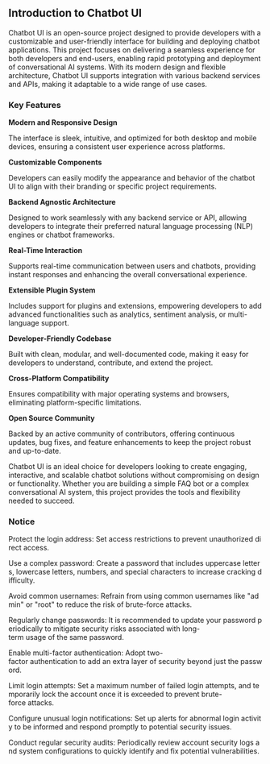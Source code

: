 ## Introduction to Chatbot UI

Chatbot UI is an open-source project designed to provide developers with a customizable and user-friendly interface for building and deploying chatbot applications. This project focuses on delivering a seamless experience for both developers and end-users, enabling rapid prototyping and deployment of conversational AI systems. With its modern design and flexible architecture, Chatbot UI supports integration with various backend services and APIs, making it adaptable to a wide range of use cases.

### Key Features

**Modern and Responsive Design**  

  The interface is sleek, intuitive, and optimized for both desktop and mobile devices, ensuring a consistent user experience across platforms.

**Customizable Components**  

  Developers can easily modify the appearance and behavior of the chatbot UI to align with their branding or specific project requirements.

**Backend Agnostic Architecture**  

  Designed to work seamlessly with any backend service or API, allowing developers to integrate their preferred natural language processing (NLP) engines or chatbot frameworks.

**Real-Time Interaction**  

  Supports real-time communication between users and chatbots, providing instant responses and enhancing the overall conversational experience.

**Extensible Plugin System**  

  Includes support for plugins and extensions, empowering developers to add advanced functionalities such as analytics, sentiment analysis, or multi-language support.

**Developer-Friendly Codebase**  

  Built with clean, modular, and well-documented code, making it easy for developers to understand, contribute, and extend the project.

**Cross-Platform Compatibility**  

  Ensures compatibility with major operating systems and browsers, eliminating platform-specific limitations.

**Open Source Community**  

  Backed by an active community of contributors, offering continuous updates, bug fixes, and feature enhancements to keep the project robust and up-to-date.

Chatbot UI is an ideal choice for developers looking to create engaging, interactive, and scalable chatbot solutions without compromising on design or functionality. Whether you are building a simple FAQ bot or a complex conversational AI system, this project provides the tools and flexibility needed to succeed.

### Notice

Protect the login address: Set access restrictions to prevent unauthorized direct access.
    
Use a complex password: Create a password that includes uppercase letters, lowercase letters, numbers, and special characters to increase cracking difficulty.
    
Avoid common usernames: Refrain from using common usernames like "admin" or "root" to reduce the risk of brute-force attacks.
    
Regularly change passwords: It is recommended to update your password periodically to mitigate security risks associated with long-term usage of the same password.
    
Enable multi-factor authentication: Adopt two-factor authentication to add an extra layer of security beyond just the password.
    
Limit login attempts: Set a maximum number of failed login attempts, and temporarily lock the account once it is exceeded to prevent brute-force attacks.
    
Configure unusual login notifications: Set up alerts for abnormal login activity to be informed and respond promptly to potential security issues.
    
Conduct regular security audits: Periodically review account security logs and system configurations to quickly identify and fix potential vulnerabilities.
        
